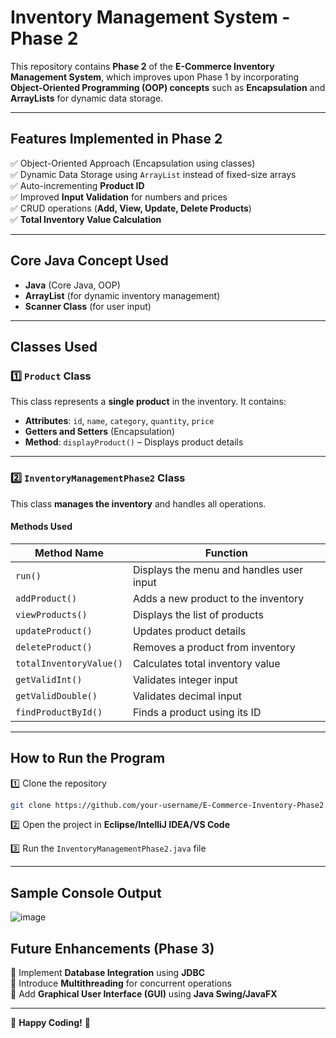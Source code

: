 # Inventory Management System - Phase 2  

This repository contains **Phase 2** of the **E-Commerce Inventory Management System**, which improves upon Phase 1 by incorporating **Object-Oriented Programming (OOP) concepts** such as **Encapsulation** and **ArrayLists** for dynamic data storage.  

---

## **Features Implemented in Phase 2**  
✅ Object-Oriented Approach (Encapsulation using classes)  
✅ Dynamic Data Storage using `ArrayList` instead of fixed-size arrays  
✅ Auto-incrementing **Product ID**  
✅ Improved **Input Validation** for numbers and prices  
✅ CRUD operations (**Add, View, Update, Delete Products**)  
✅ **Total Inventory Value Calculation**  

---

## **Core Java Concept Used**  
- **Java** (Core Java, OOP)  
- **ArrayList** (for dynamic inventory management)  
- **Scanner Class** (for user input)  

---

## **Classes Used**  

### 1️⃣ **`Product` Class**  
This class represents a **single product** in the inventory. It contains:  
- **Attributes**: `id`, `name`, `category`, `quantity`, `price`  
- **Getters and Setters** (Encapsulation)  
- **Method**: `displayProduct()` – Displays product details  


---

### 2️⃣ **`InventoryManagementPhase2` Class**  
This class **manages the inventory** and handles all operations.  

#### **Methods Used**  

| Method Name         | Function |
|---------------------|----------|
| `run()`            | Displays the menu and handles user input |
| `addProduct()`     | Adds a new product to the inventory |
| `viewProducts()`   | Displays the list of products |
| `updateProduct()`  | Updates product details |
| `deleteProduct()`  | Removes a product from inventory |
| `totalInventoryValue()` | Calculates total inventory value |
| `getValidInt()`    | Validates integer input |
| `getValidDouble()` | Validates decimal input |
| `findProductById()` | Finds a product using its ID |


---

## **How to Run the Program**  
1️⃣ Clone the repository  
```sh
git clone https://github.com/your-username/E-Commerce-Inventory-Phase2.git
```

2️⃣ Open the project in **Eclipse/IntelliJ IDEA/VS Code**  

3️⃣ Run the `InventoryManagementPhase2.java` file  

---

## **Sample Console Output**  

![image](https://github.com/user-attachments/assets/6dac4e24-f066-496f-9f69-b8f4d0d901f9)


## **Future Enhancements (Phase 3)**  
🔹 Implement **Database Integration** using **JDBC**  
🔹 Introduce **Multithreading** for concurrent operations  
🔹 Add **Graphical User Interface (GUI)** using **Java Swing/JavaFX**  

---


🚀 **Happy Coding!** 🚀
